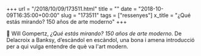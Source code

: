 +++
url = "/2018/10/09/173511.html"
title = ""
date = "2018-10-09T16:35:00+00:00"
slug = "173511"
tags = ["ressenyes"]
x_title = "¿Qué estás mirando? 150 años de arte moderno"
+++

📖 Will Gompertz, *¿Qué estás mirando? 150 años de arte moderno*. De Delacroix a Banksy, d’escàndol en escàndol, una bona i amena introducció per a qui vulga entendre de què va l'art modern.
